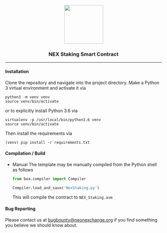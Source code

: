 <p align="center">
  <img
    src="http://neonexchange.org/img/NEX-logo.svg"
    width="125px;">
    
</p>
<h3 align="center">NEX Staking Smart Contract</h3>
<hr/>



#### Installation

Clone the repository and navigate into the project directory. 
Make a Python 3 virtual environment and activate it via

```shell
python3 -m venv venv
source venv/bin/activate
```

or to explicitly install Python 3.6 via

    virtualenv -p /usr/local/bin/python3.6 venv
    source venv/bin/activate

Then install the requirements via

```shell
(venv) pip install -r requirements.txt
```

#### Compilation / Build

- Manual
    The template may be manually compiled from the Python shell as follows
    
    ```python
    from boa.compiler import Compiler
    
    Compiler.load_and_save('NexStaking.py')
    ```
    
    This will compile the contract to `NEX_Staking.avm`


#### Bug Reporting

Please contact us at bugbounty@neonexchange.org if you find something you believe we should know about.
